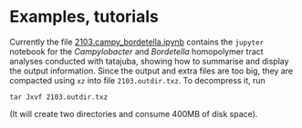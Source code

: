 # Examples, tutorials

Currently the file [2103.campy_bordetella.ipynb](2103.campy_bordetella.ipynb) contains the `jupyter` notebook for the
*Campylobacter* and *Bordetella* homopolymer tract analyses conducted with tatajuba, showing how to summarise and
display the output information. Since the output and extra files are too big, they are compacted using `xz` into file
`2103.outdir.txz`. To decompress it, run
```
tar Jxvf 2103.outdir.txz
```
(It will create two directories and consume 400MB of disk space). 
